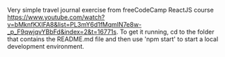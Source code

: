 Very simple travel journal exercise from freeCodeCamp ReactJS course https://www.youtube.com/watch?v=bMknfKXIFA8&list=PL3mY6d1fMqmIN7e8w-_p_F9qwjqvYBbFd&index=2&t=16771s.
To get it running, cd to the folder that contains the README.md file and then use 'npm start' to start a local development environment.
